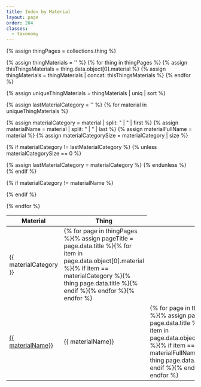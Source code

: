 ```yaml
---
title: Index by Material
layout: page
order: 204
classes: 
  - taxonomy
---
```


{% assign thingPages = collections.thing %}

{% assign thingMaterials = '' %}
{% for thing in thingPages %}
{% assign thisThingsMaterials = thing.data.object[0].material %}
{% assign thingMaterials = thingMaterials | concat: thisThingsMaterials %}
{% endfor %}

{% assign uniqueThingMaterials = thingMaterials | uniq | sort %}

<table class="taxonomy-table" id="materials-table">
  <thead class="visually-hidden">
    <tr><th>Material</th><th>Thing</th>
  </thead>
  <tbody>
{% assign lastMaterialCategory = '' %}
{% for material in uniqueThingMaterials %}

{% assign materialCategory = material | split: " | " | first %}
{% assign materialName = material | split: " | " | last %}
{% assign materialFullName = material %}
{% assign materialCategorySize = materialCategory | size %}


{% if materialCategory != lastMaterialCategory %}
{% unless materialCategorySize == 0 %}
</tbody>
<tbody>
<tr data-size="{{ materialCategorySize }}" data-category="{{ materialCategory }}" data-last-category="{{ lastMaterialCategory }}">
<td class="material-category-header">{{ materialCategory }}</td>
<td>{% for page in thingPages %}{% assign pageTitle = page.data.title %}{% for item in page.data.object[0].material %}{% if item == materialCategory %}{% thing page.data.title %}{% endif %}{% endfor %}{% endfor %}</td>
</tr>
{% assign lastMaterialCategory = materialCategory %}
{% endunless %}
{% endif %}

{% if materialCategory != materialName %}
<tr class="material-category">
<td data-outputs-exclude="epub,pdf"><a href="/contents/?material={{ materialCategory | replace: " ", "%2520" }}%2520%257C%2520{{ materialName | url_encode | replace: "+", "%2520" }}">{{ materialName}}</a></td>
<td data-outputs-exclude="html">{{ materialName}}</td>
<td>{% for page in thingPages %}{% assign pageTitle = page.data.title %}{% for item in page.data.object[0].material %}{% if item == materialFullName %}{% thing page.data.title %}{% endif %}{% endfor %}{% endfor %}</td>
</tr>
{% endif %}

{% endfor %}
</tbody>
</table>